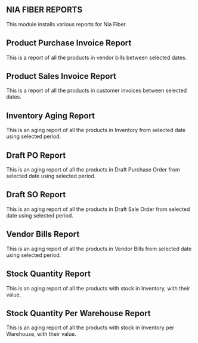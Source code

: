 NIA FIBER REPORTS
--------
This module installs various reports for Nia Fiber.


Product Purchase Invoice Report
--------
This is a report of all the products in vendor bills between selected dates.


Product Sales Invoice Report
--------
This is a report of all the products in customer invoices between selected dates.


Inventory Aging Report
--------
This is an aging report of all the products in Inventory from selected date using selected period.

Draft PO Report
--------
This is an aging report of all the products in Draft Purchase Order from selected date using selected period.

Draft SO Report
--------
This is an aging report of all the products in Draft Sale Order from selected date using selected period.

Vendor Bills Report
--------
This is an aging report of all the products in Vendor Bills from selected date using selected period.

Stock Quantity Report
--------
This is an aging report of all the products with stock in Inventory, with their value.

Stock Quantity Per Warehouse Report
--------
This is an aging report of all the products with stock in Inventory per Warehouse, with their value.
